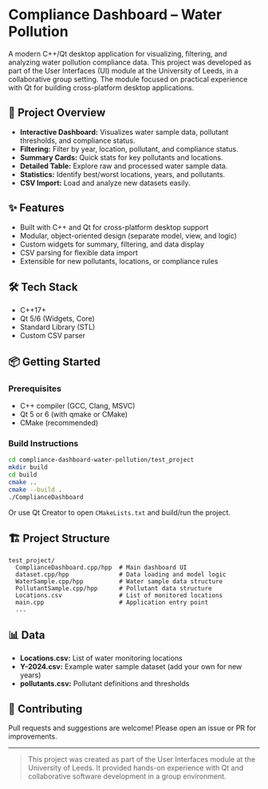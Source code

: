 # Compliance Dashboard – Water Pollution

A modern C++/Qt desktop application for visualizing, filtering, and analyzing water pollution compliance data. This project was developed as part of the User Interfaces (UI) module at the University of Leeds, in a collaborative group setting. The module focused on practical experience with Qt for building cross-platform desktop applications.

## 🚀 Project Overview

- **Interactive Dashboard:** Visualizes water sample data, pollutant thresholds, and compliance status.
- **Filtering:** Filter by year, location, pollutant, and compliance status.
- **Summary Cards:** Quick stats for key pollutants and locations.
- **Detailed Table:** Explore raw and processed water sample data.
- **Statistics:** Identify best/worst locations, years, and pollutants.
- **CSV Import:** Load and analyze new datasets easily.

## ✨ Features

- Built with C++ and Qt for cross-platform desktop support
- Modular, object-oriented design (separate model, view, and logic)
- Custom widgets for summary, filtering, and data display
- CSV parsing for flexible data import
- Extensible for new pollutants, locations, or compliance rules

## 🛠️ Tech Stack

- C++17+
- Qt 5/6 (Widgets, Core)
- Standard Library (STL)
- Custom CSV parser

## 📦 Getting Started

### Prerequisites

- C++ compiler (GCC, Clang, MSVC)
- Qt 5 or 6 (with qmake or CMake)
- CMake (recommended)

### Build Instructions

```bash
cd compliance-dashboard-water-pollution/test_project
mkdir build
cd build
cmake ..
cmake --build .
./ComplianceDashboard
```

Or use Qt Creator to open `CMakeLists.txt` and build/run the project.

## 🏗️ Project Structure

```
test_project/
  ComplianceDashboard.cpp/hpp  # Main dashboard UI
  dataset.cpp/hpp              # Data loading and model logic
  WaterSample.cpp/hpp          # Water sample data structure
  PollutantSample.cpp/hpp      # Pollutant data structure
  Locations.csv                # List of monitored locations
  main.cpp                     # Application entry point
  ...
```

## 📊 Data

- **Locations.csv:** List of water monitoring locations
- **Y-2024.csv:** Example water sample dataset (add your own for new years)
- **pollutants.csv:** Pollutant definitions and thresholds

## 🤝 Contributing

Pull requests and suggestions are welcome! Please open an issue or PR for improvements.

---

> This project was created as part of the User Interfaces module at the University of Leeds. It provided hands-on experience with Qt and collaborative software development in a group environment.
